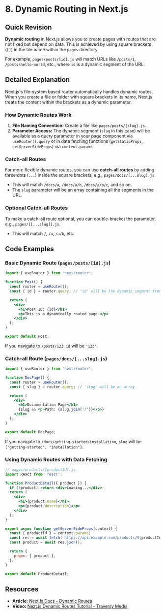 
# 8. Dynamic Routing in Next.js

## Quick Revision

**Dynamic routing** in Next.js allows you to create pages with routes that are not fixed but depend on data. This is achieved by using square brackets (`[]`) in the file name within the `pages` directory.

For example, `pages/posts/[id].js` will match URLs like `/posts/1`, `/posts/hello-world`, etc., where `id` is a dynamic segment of the URL.

## Detailed Explanation

Next.js's file-system based router automatically handles dynamic routes. When you create a file or folder with square brackets in its name, Next.js treats the content within the brackets as a dynamic parameter.

### How Dynamic Routes Work

1.  **File Naming Convention:** Create a file like `pages/posts/[slug].js`.
2.  **Parameter Access:** The dynamic segment (`slug` in this case) will be available as a query parameter in your page component via `useRouter().query` or in data fetching functions (`getStaticProps`, `getServerSideProps`) via `context.params`.

### Catch-all Routes

For more flexible dynamic routes, you can use **catch-all routes** by adding three dots (`...`) inside the square brackets, e.g., `pages/docs/[...slug].js`.

*   This will match `/docs/a`, `/docs/a/b`, `/docs/a/b/c`, and so on.
*   The `slug` parameter will be an array containing all the segments in the URL.

### Optional Catch-all Routes

To make a catch-all route optional, you can double-bracket the parameter, e.g., `pages/[[...slug]].js`.

*   This will match `/`, `/a`, `/a/b`, etc.

## Code Examples

### Basic Dynamic Route (`pages/posts/[id].js`)

```jsx
import { useRouter } from 'next/router';

function Post() {
  const router = useRouter();
  const { id } = router.query; // 'id' will be the dynamic segment from the URL

  return (
    <div>
      <h1>Post ID: {id}</h1>
      <p>This is a dynamically routed page.</p>
    </div>
  );
}

export default Post;
```

If you navigate to `/posts/123`, `id` will be `"123"`.

### Catch-all Route (`pages/docs/[...slug].js`)

```jsx
import { useRouter } from 'next/router';

function DocPage() {
  const router = useRouter();
  const { slug } = router.query; // 'slug' will be an array

  return (
    <div>
      <h1>Documentation Page</h1>
      {slug && <p>Path: {slug.join('/')}</p>}
    </div>
  );
}

export default DocPage;
```

If you navigate to `/docs/getting-started/installation`, `slug` will be `["getting-started", "installation"]`.

### Using Dynamic Routes with Data Fetching

```jsx
// pages/products/[productId].js
import React from 'react';

function ProductDetail({ product }) {
  if (!product) return <div>Loading...</div>;
  return (
    <div>
      <h1>{product.name}</h1>
      <p>{product.description}</p>
    </div>
  );
}

export async function getServerSideProps(context) {
  const { productId } = context.params;
  const res = await fetch(`https://api.example.com/products/${productId}`);
  const product = await res.json();

  return {
    props: { product },
  };
}

export default ProductDetail;
```

## Resources

*   **Article:** [Next.js Docs - Dynamic Routes](https://nextjs.org/docs/routing/dynamic-routes)
*   **Video:** [Next.js Dynamic Routes Tutorial - Traversy Media](https://www.youtube.com/watch?v=K7C_0_2_200)
